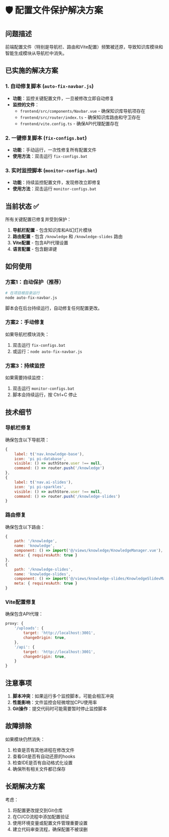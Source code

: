 # 🛡️ 配置文件保护解决方案

## 问题描述
前端配置文件（特别是导航栏、路由和Vite配置）频繁被还原，导致知识库模块和智能生成模块从导航栏中消失。

## 已实施的解决方案

### 1. 自动修复脚本 (`auto-fix-navbar.js`)
- **功能**：监控关键配置文件，一旦被修改立即自动修复
- **监控的文件**：
  - `frontend/src/components/Navbar.vue` - 确保知识库导航项存在
  - `frontend/src/router/index.ts` - 确保知识库路由和守卫存在
  - `frontend/vite.config.ts` - 确保API代理配置存在

### 2. 一键修复脚本 (`fix-configs.bat`)
- **功能**：手动运行，一次性修复所有配置文件
- **使用方法**：双击运行 `fix-configs.bat`

### 3. 实时监控脚本 (`monitor-configs.bat`)
- **功能**：持续监控配置文件，发现修改立即修复
- **使用方法**：双击运行 `monitor-configs.bat`

## 当前状态 ✅

所有关键配置已修复并受到保护：

1. **导航栏配置** - 包含知识库和AI幻灯片模块
2. **路由配置** - 包含 `/knowledge` 和 `/knowledge-slides` 路由
3. **Vite配置** - 包含API代理设置
4. **语言配置** - 包含翻译键

## 如何使用

### 方案1：自动保护（推荐）
```bash
# 在项目根目录运行
node auto-fix-navbar.js
```
脚本会在后台持续运行，自动修复任何配置更改。

### 方案2：手动修复
如果导航栏模块消失：
1. 双击运行 `fix-configs.bat`
2. 或运行：`node auto-fix-navbar.js`

### 方案3：持续监控
如果需要持续监控：
1. 双击运行 `monitor-configs.bat`
2. 脚本会持续运行，按 Ctrl+C 停止

## 技术细节

### 导航栏修复
确保包含以下导航项：
```javascript
{
    label: t('nav.knowledge-base'),
    icon: 'pi pi-database',
    visible: () => authStore.user !== null,
    command: () => router.push('/knowledge')
},
{
    label: t('nav.ai-slides'),
    icon: 'pi pi-sparkles',
    visible: () => authStore.user !== null,
    command: () => router.push('/knowledge-slides')
}
```

### 路由修复
确保包含以下路由：
```javascript
{
    path: '/knowledge',
    name: 'knowledge',
    component: () => import('@/views/knowledge/KnowledgeManager.vue'),
    meta: { requiresAuth: true }
},
{
    path: '/knowledge-slides',
    name: 'knowledge-slides',
    component: () => import('@/views/knowledge-slides/KnowledgeSlidevManager.vue'),
    meta: { requiresAuth: true }
}
```

### Vite配置修复
确保包含API代理：
```javascript
proxy: {
    '/uploads': {
        target: 'http://localhost:3001',
        changeOrigin: true,
    },
    '/api': {
        target: 'http://localhost:3001',
        changeOrigin: true,
    }
}
```

## 注意事项

1. **脚本冲突**：如果运行多个监控脚本，可能会相互冲突
2. **性能影响**：文件监控会轻微增加CPU使用率
3. **Git操作**：提交代码时可能需要暂时停止监控脚本

## 故障排除

如果模块仍然消失：
1. 检查是否有其他进程在修改文件
2. 查看Git是否有自动还原的hooks
3. 检查IDE是否有自动格式化设置
4. 确保所有相关文件都已保存

## 长期解决方案

考虑：
1. 将配置更改提交到Git仓库
2. 在CI/CD流程中添加配置验证
3. 使用环境变量或配置文件管理重要设置
4. 建立代码审查流程，确保配置不被误删